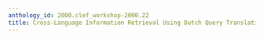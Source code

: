 ```yaml
---
anthology_id: 2000.clef_workshop-2000.22
title: Cross-Language Information Retrieval Using Dutch Query Translation
---
```


